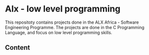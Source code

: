 # Alx - low level programming

This repositoty contains projects done in the ALX Africa - Software Engineering Programme.
The projects are done in the C Programming Language, and focus on low level programming skills.

## Content
